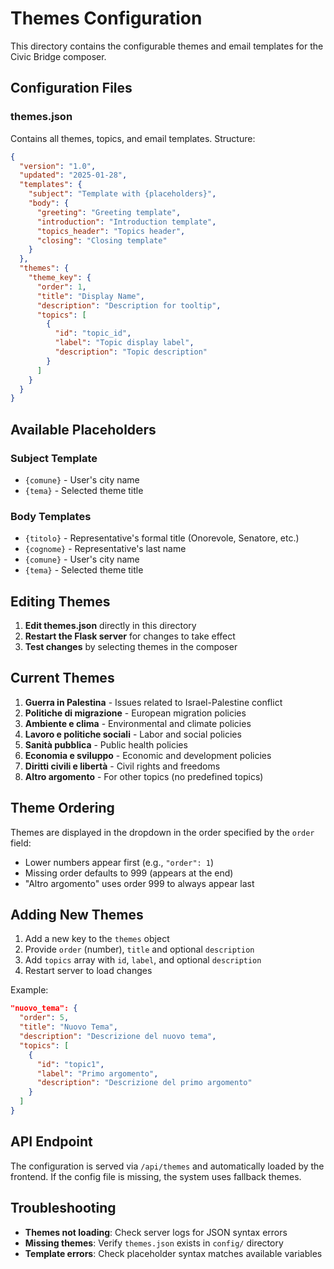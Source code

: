 # Themes Configuration

This directory contains the configurable themes and email templates for the Civic Bridge composer.

## Configuration Files

### themes.json
Contains all themes, topics, and email templates. Structure:

```json
{
  "version": "1.0",
  "updated": "2025-01-28",
  "templates": {
    "subject": "Template with {placeholders}",
    "body": {
      "greeting": "Greeting template",
      "introduction": "Introduction template",
      "topics_header": "Topics header",
      "closing": "Closing template"
    }
  },
  "themes": {
    "theme_key": {
      "order": 1,
      "title": "Display Name",
      "description": "Description for tooltip",
      "topics": [
        {
          "id": "topic_id",
          "label": "Topic display label",
          "description": "Topic description"
        }
      ]
    }
  }
}
```

## Available Placeholders

### Subject Template
- `{comune}` - User's city name
- `{tema}` - Selected theme title

### Body Templates
- `{titolo}` - Representative's formal title (Onorevole, Senatore, etc.)
- `{cognome}` - Representative's last name  
- `{comune}` - User's city name
- `{tema}` - Selected theme title

## Editing Themes

1. **Edit themes.json** directly in this directory
2. **Restart the Flask server** for changes to take effect
3. **Test changes** by selecting themes in the composer

## Current Themes

1. **Guerra in Palestina** - Issues related to Israel-Palestine conflict
2. **Politiche di migrazione** - European migration policies
3. **Ambiente e clima** - Environmental and climate policies  
4. **Lavoro e politiche sociali** - Labor and social policies
5. **Sanità pubblica** - Public health policies
6. **Economia e sviluppo** - Economic and development policies
7. **Diritti civili e libertà** - Civil rights and freedoms
8. **Altro argomento** - For other topics (no predefined topics)

## Theme Ordering

Themes are displayed in the dropdown in the order specified by the `order` field:
- Lower numbers appear first (e.g., `"order": 1`)
- Missing order defaults to 999 (appears at the end)
- "Altro argomento" uses order 999 to always appear last

## Adding New Themes

1. Add a new key to the `themes` object
2. Provide `order` (number), `title` and optional `description`
3. Add `topics` array with `id`, `label`, and optional `description`
4. Restart server to load changes

Example:
```json
"nuovo_tema": {
  "order": 5,
  "title": "Nuovo Tema",
  "description": "Descrizione del nuovo tema",
  "topics": [
    {
      "id": "topic1",
      "label": "Primo argomento", 
      "description": "Descrizione del primo argomento"
    }
  ]
}
```

## API Endpoint

The configuration is served via `/api/themes` and automatically loaded by the frontend. If the config file is missing, the system uses fallback themes.

## Troubleshooting

- **Themes not loading**: Check server logs for JSON syntax errors
- **Missing themes**: Verify `themes.json` exists in `config/` directory
- **Template errors**: Check placeholder syntax matches available variables